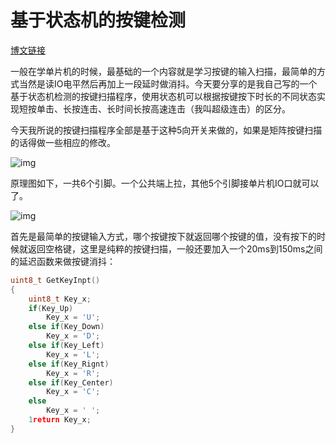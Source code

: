 # 基于状态机的按键检测

[博文链接](https://blog.csdn.net/qq_32108893/article/details/78979618?spm=1001.2101.3001.6650.3&utm_medium=distribute.pc_relevant.none-task-blog-2%7Edefault%7ECTRLIST%7ERate-3-78979618-blog-120126823.pc_relevant_multi_platform_whitelistv6&depth_1-utm_source=distribute.pc_relevant.none-task-blog-2%7Edefault%7ECTRLIST%7ERate-3-78979618-blog-120126823.pc_relevant_multi_platform_whitelistv6&utm_relevant_index=6)

一般在学单片机的时候，最基础的一个内容就是学习按键的输入扫描，最简单的方式当然是读IO电平然后再加上一段延时做消抖。今天要分享的是我自己写的一个基于状态机检测的按键扫描程序，使用状态机可以根据按键按下时长的不同状态实现短按单击、长按连击、长时间长按高速连击（我叫超级连击）的区分。

今天我所说的按键扫描程序全部是基于这种5向开关来做的，如果是矩阵按键扫描的话得做一些相应的修改。

![img](https://pic-1304959529.cos.ap-guangzhou.myqcloud.com/DB/202209022358846.png)

原理图如下，一共6个引脚。一个公共端上拉，其他5个引脚接单片机IO口就可以了。

![img](https://pic-1304959529.cos.ap-guangzhou.myqcloud.com/DB/202209022358521.png)

首先是最简单的按键输入方式，哪个按键按下就返回哪个按键的值，没有按下的时候就返回空格键，这里是纯粹的按键扫描，一般还要加入一个20ms到150ms之间的延迟函数来做按键消抖：

```C
uint8_t GetKeyInpt()
{
    uint8_t Key_x;
    if(Key_Up)
        Key_x = 'U';
    else if(Key_Down)
        Key_x = 'D';
    else if(Key_Left) 
        Key_x = 'L';
    else if(Key_Rignt)
        Key_x = 'R';
    else if(Key_Center)
        Key_x = 'C';
    else 
        Key_x = ' ';
    1return Key_x;
}
```

